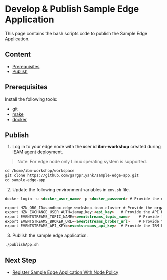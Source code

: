 # Develop & Publish Sample Edge Application

This page contains the bash scripts code to publish the Sample Edge Application.

## Content

- [Prerequisites](#prerequisites)
- [Publish](#publish)

## Prerequisites

Install the following tools:
- [git](https://git-scm.com/book/en/v2/Getting-Started-Installing-Git)
- [make](https://www.gnu.org/software/make/)
- [docker](https://www.ibm.com/links?url=https%3A%2F%2Fdocs.docker.com%2Fget-docker%2F)

## Publish

1) Log in to your edge node with the user id **ibm-workshop** created during IEAM agent deployment.

> Note: For edge node only Linux operating system is supported.

```markdown
cd /home/ibm-workshop/workspace
git clone https://github.com/gargpriyank/sample-edge-app.git
cd sample-edge-app
```

2) Update the following environment variables in `env.sh` file.

```markdown
docker login -u <docker_user_name> -p <docker_password> # Provide the docker user name and password.

export HZN_ORG_ID=sandbox-edge-workshop-ieam-cluster # Provide the organization id of IEAM management hub.
export HZN_EXCHANGE_USER_AUTH=iamapikey:<api_key>   # Provide the API Key to connect to IEAM management hub.
export EVENTSTREAMS_TOPIC_NAME=<eventstreams_topic_name>    # Provide the IBM Event Streams topic name.
export EVENTSTREAMS_BROKER_URL=<eventstreams_broker_url>    # Provide the IBM Event Streams broker URL.
export EVENTSTREAMS_API_KEY=<eventstreams_api_key>  # Provide the IBM Event Streams API Key.
```

3) Publish the sample edge application.

```markdown
./publishApp.sh
```

## Next Step
- [Register Sample Edge Application With Node Policy](sample-edge-app-register.md)